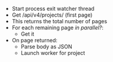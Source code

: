 - Start process exit watcher thread
- Get /api/v4/projects/ (first page)
- This returns the total number of pages
- For each remaining page *in parallel?*:
  * Get it
- On page returned:
  * Parse body as JSON
  * Launch worker for project
